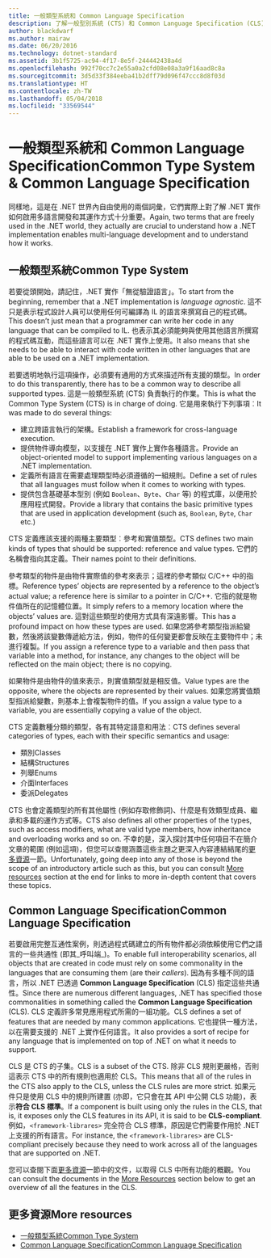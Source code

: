 ```yaml
---
title: 一般類型系統和 Common Language Specification
description: 了解一般型別系統 (CTS) 和 Common Language Specification (CLS) 如何讓 .NET 能夠支援多種語言。
author: blackdwarf
ms.author: mairaw
ms.date: 06/20/2016
ms.technology: dotnet-standard
ms.assetid: 3b1f5725-ac94-4f17-8e5f-244442438a4d
ms.openlocfilehash: 992f70cc7c2e55a0a2cfd08e08a3a9f16aad8c8a
ms.sourcegitcommit: 3d5d33f384eeba41b2dff79d096f47ccc8d8f03d
ms.translationtype: HT
ms.contentlocale: zh-TW
ms.lasthandoff: 05/04/2018
ms.locfileid: "33569544"
---
```

# <a name="common-type-system--common-language-specification"></a><span data-ttu-id="f5aca-103">一般類型系統和 Common Language Specification</span><span class="sxs-lookup"><span data-stu-id="f5aca-103">Common Type System & Common Language Specification</span></span>

<span data-ttu-id="f5aca-104">同樣地，這是在 .NET 世界內自由使用的兩個詞彙，它們實際上對了解 .NET 實作如何啟用多語言開發和其運作方式十分重要。</span><span class="sxs-lookup"><span data-stu-id="f5aca-104">Again, two terms that are freely used in the .NET world, they actually are crucial to understand how a .NET implementation enables multi-language development and to understand how it works.</span></span>

## <a name="common-type-system"></a><span data-ttu-id="f5aca-105">一般類型系統</span><span class="sxs-lookup"><span data-stu-id="f5aca-105">Common Type System</span></span>

<span data-ttu-id="f5aca-106">若要從頭開始，請記住，.NET 實作「無從驗證語言」。</span><span class="sxs-lookup"><span data-stu-id="f5aca-106">To start from the beginning, remember that a .NET implementation is _language agnostic_.</span></span> <span data-ttu-id="f5aca-107">這不只是表示程式設計人員可以使用任何可編譯為 IL 的語言來撰寫自己的程式碼。</span><span class="sxs-lookup"><span data-stu-id="f5aca-107">This doesn’t just mean that a programmer can write her code in any language that can be compiled to IL.</span></span> <span data-ttu-id="f5aca-108">也表示其必須能夠與使用其他語言所撰寫的程式碼互動，而這些語言可以在 .NET 實作上使用。</span><span class="sxs-lookup"><span data-stu-id="f5aca-108">It also means that she needs to be able to interact with code written in other languages that are able to be used on a .NET implementation.</span></span>

<span data-ttu-id="f5aca-109">若要透明地執行這項操作，必須要有通用的方式來描述所有支援的類型。</span><span class="sxs-lookup"><span data-stu-id="f5aca-109">In order to do this transparently, there has to be a common way to describe all supported types.</span></span> <span data-ttu-id="f5aca-110">這是一般類型系統 (CTS) 負責執行的作業。</span><span class="sxs-lookup"><span data-stu-id="f5aca-110">This is what the Common Type System (CTS) is in charge of doing.</span></span> <span data-ttu-id="f5aca-111">它是用來執行下列事項︰</span><span class="sxs-lookup"><span data-stu-id="f5aca-111">It was made to do several things:</span></span>

*   <span data-ttu-id="f5aca-112">建立跨語言執行的架構。</span><span class="sxs-lookup"><span data-stu-id="f5aca-112">Establish a framework for cross-language execution.</span></span>
*   <span data-ttu-id="f5aca-113">提供物件導向模型，以支援在 .NET 實作上實作各種語言。</span><span class="sxs-lookup"><span data-stu-id="f5aca-113">Provide an object-oriented model to support implementing various languages on a .NET implementation.</span></span>
*   <span data-ttu-id="f5aca-114">定義所有語言在需要處理類型時必須遵循的一組規則。</span><span class="sxs-lookup"><span data-stu-id="f5aca-114">Define a set of rules that all languages must follow when it comes to working with types.</span></span>
*   <span data-ttu-id="f5aca-115">提供包含基礎基本型別 (例如 `Boolean`、`Byte`、`Char` 等) 的程式庫，以便用於應用程式開發。</span><span class="sxs-lookup"><span data-stu-id="f5aca-115">Provide a library that contains the basic primitive types that are used in application development (such as, `Boolean`, `Byte`, `Char` etc.)</span></span>

<span data-ttu-id="f5aca-116">CTS 定義應該支援的兩種主要類型︰參考和實值類型。</span><span class="sxs-lookup"><span data-stu-id="f5aca-116">CTS defines two main kinds of types that should be supported: reference and value types.</span></span> <span data-ttu-id="f5aca-117">它們的名稱會指向其定義。</span><span class="sxs-lookup"><span data-stu-id="f5aca-117">Their names point to their definitions.</span></span>

<span data-ttu-id="f5aca-118">參考類型的物件是由物件實際值的參考來表示；這裡的參考類似 C/C++ 中的指標。</span><span class="sxs-lookup"><span data-stu-id="f5aca-118">Reference types’ objects are represented by a reference to the object’s actual value; a reference here is similar to a pointer in C/C++.</span></span> <span data-ttu-id="f5aca-119">它指的就是物件值所在的記憶體位置。</span><span class="sxs-lookup"><span data-stu-id="f5aca-119">It simply refers to a memory location where the objects’ values are.</span></span> <span data-ttu-id="f5aca-120">這對這些類型的使用方式具有深遠影響。</span><span class="sxs-lookup"><span data-stu-id="f5aca-120">This has a profound impact on how these types are used.</span></span> <span data-ttu-id="f5aca-121">如果您將參考類型指派給變數，然後將該變數傳遞給方法，例如，物件的任何變更都會反映在主要物件中；未進行複製。</span><span class="sxs-lookup"><span data-stu-id="f5aca-121">If you assign a reference type to a variable and then pass that variable into a method, for instance, any changes to the object will be reflected on the main object; there is no copying.</span></span>

<span data-ttu-id="f5aca-122">如果物件是由物件的值來表示，則實值類型就是相反值。</span><span class="sxs-lookup"><span data-stu-id="f5aca-122">Value types are the opposite, where the objects are represented by their values.</span></span> <span data-ttu-id="f5aca-123">如果您將實值類型指派給變數，則基本上會複製物件的值。</span><span class="sxs-lookup"><span data-stu-id="f5aca-123">If you assign a value type to a variable, you are essentially copying a value of the object.</span></span>

<span data-ttu-id="f5aca-124">CTS 定義數種分類的類型，各有其特定語意和用法︰</span><span class="sxs-lookup"><span data-stu-id="f5aca-124">CTS defines several categories of types, each with their specific semantics and usage:</span></span>

*   <span data-ttu-id="f5aca-125">類別</span><span class="sxs-lookup"><span data-stu-id="f5aca-125">Classes</span></span>
*   <span data-ttu-id="f5aca-126">結構</span><span class="sxs-lookup"><span data-stu-id="f5aca-126">Structures</span></span>
*   <span data-ttu-id="f5aca-127">列舉</span><span class="sxs-lookup"><span data-stu-id="f5aca-127">Enums</span></span>
*   <span data-ttu-id="f5aca-128">介面</span><span class="sxs-lookup"><span data-stu-id="f5aca-128">Interfaces</span></span>
*   <span data-ttu-id="f5aca-129">委派</span><span class="sxs-lookup"><span data-stu-id="f5aca-129">Delegates</span></span>

<span data-ttu-id="f5aca-130">CTS 也會定義類型的所有其他屬性 (例如存取修飾詞)、什麼是有效類型成員、繼承和多載的運作方式等。</span><span class="sxs-lookup"><span data-stu-id="f5aca-130">CTS also defines all other properties of the types, such as access modifiers, what are valid type members, how inheritance and overloading works and so on.</span></span> <span data-ttu-id="f5aca-131">不幸的是，深入探討其中任何項目不在簡介文章的範圍 (例如這項)，但您可以查閱涵蓋這些主題之更深入內容連結結尾的[更多資源](#more-resources)一節。</span><span class="sxs-lookup"><span data-stu-id="f5aca-131">Unfortunately, going deep into any of those is beyond the scope of an introductory article such as this, but you can consult [More resources](#more-resources) section at the end for links to more in-depth content that covers these topics.</span></span>

## <a name="common-language-specification"></a><span data-ttu-id="f5aca-132">Common Language Specification</span><span class="sxs-lookup"><span data-stu-id="f5aca-132">Common Language Specification</span></span>

<span data-ttu-id="f5aca-133">若要啟用完整互通性案例，則透過程式碼建立的所有物件都必須依賴使用它們之語言的一些共通性 (即其_呼叫端_)。</span><span class="sxs-lookup"><span data-stu-id="f5aca-133">To enable full interoperability scenarios, all objects that are created in code must rely on some commonality in the languages that are consuming them (are their _callers_).</span></span> <span data-ttu-id="f5aca-134">因為有多種不同的語言，所以 .NET 已透過 **Common Language Specification** (CLS) 指定這些共通性。</span><span class="sxs-lookup"><span data-stu-id="f5aca-134">Since there are numerous different languages, .NET has specified those commonalities in something called the **Common Language Specification** (CLS).</span></span> <span data-ttu-id="f5aca-135">CLS 定義許多常見應用程式所需的一組功能。</span><span class="sxs-lookup"><span data-stu-id="f5aca-135">CLS defines a set of features that are needed by many common applications.</span></span> <span data-ttu-id="f5aca-136">它也提供一種方法，以在需要支援的 .NET 上實作任何語言。</span><span class="sxs-lookup"><span data-stu-id="f5aca-136">It also provides a sort of recipe for any language that is implemented on top of .NET on what it needs to support.</span></span>

<span data-ttu-id="f5aca-137">CLS 是 CTS 的子集。</span><span class="sxs-lookup"><span data-stu-id="f5aca-137">CLS is a subset of the CTS.</span></span> <span data-ttu-id="f5aca-138">除非 CLS 規則更嚴格，否則這表示 CTS 中的所有規則也適用於 CLS。</span><span class="sxs-lookup"><span data-stu-id="f5aca-138">This means that all of the rules in the CTS also apply to the CLS, unless the CLS rules are more strict.</span></span> <span data-ttu-id="f5aca-139">如果元件只是使用 CLS 中的規則所建置 (亦即，它只會在其 API 中公開 CLS 功能)，表示**符合 CLS 標準**。</span><span class="sxs-lookup"><span data-stu-id="f5aca-139">If a component is built using only the rules in the CLS, that is, it exposes only the CLS features in its API, it is said to be **CLS-compliant**.</span></span> <span data-ttu-id="f5aca-140">例如，`<framework-librares>` 完全符合 CLS 標準，原因是它們需要作用於 .NET 上支援的所有語言。</span><span class="sxs-lookup"><span data-stu-id="f5aca-140">For instance, the `<framework-librares>` are CLS-compliant precisely because they need to work across all of the languages that are supported on .NET.</span></span>

<span data-ttu-id="f5aca-141">您可以查閱下面[更多資源](#more-resources)一節中的文件，以取得 CLS 中所有功能的概觀。</span><span class="sxs-lookup"><span data-stu-id="f5aca-141">You can consult the documents in the [More Resources](#more-resources) section below to get an overview of all the features in the CLS.</span></span>

## <a name="more-resources"></a><span data-ttu-id="f5aca-142">更多資源</span><span class="sxs-lookup"><span data-stu-id="f5aca-142">More resources</span></span>

*   [<span data-ttu-id="f5aca-143">一般類型系統</span><span class="sxs-lookup"><span data-stu-id="f5aca-143">Common Type System</span></span>](./base-types/common-type-system.md)
*   [<span data-ttu-id="f5aca-144">Common Language Specification</span><span class="sxs-lookup"><span data-stu-id="f5aca-144">Common Language Specification</span></span>](language-independence-and-language-independent-components.md)
